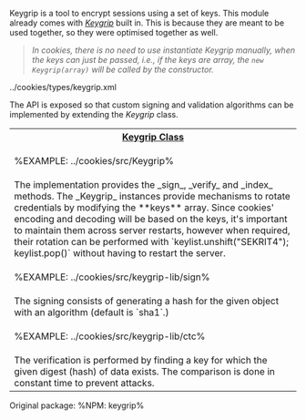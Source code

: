 Keygrip is a tool to encrypt sessions using a set of keys. This module already comes with [_Keygrip_](https://www.npmjs.com/package/keygrip) built in. This is because they are meant to be used together, so they were optimised together as well.

> _In cookies, there is no need to use instantiate Keygrip manually, when the keys can just be passed, i.e., if the keys are array, the `new Keygrip(array)` will be called by the constructor._

<typedef>../cookies/types/keygrip.xml</typedef>

The API is exposed so that custom signing and validation algorithms can be implemented by extending the _Keygrip_ class.

<table>
<tr><th><a href="../blob/master/src/Keygrip.js">Keygrip Class</a></th></tr>
<!-- block-start -->
<tr><td>

%EXAMPLE: ../cookies/src/Keygrip%
</td></tr>
<tr><td><md2html>
The implementation provides the _sign_, _verify_ and _index_ methods. The _Keygrip_ instances provide mechanisms to rotate credentials by modifying the **keys** array. Since cookies' encoding and decoding will be based on the keys, it's important to maintain them across server restarts, however when required, their rotation can be performed with `keylist.unshift("SEKRIT4"); keylist.pop()` without having to restart the server.
</md2html></td></tr>
<!-- block-start -->
<tr><td>

%EXAMPLE: ../cookies/src/keygrip-lib/sign%
</td></tr>
<tr><td><md2html>
The signing consists of generating a hash for the given object with an algorithm (default is `sha1`.)
</md2html></td></tr>

<!-- block-start -->
<tr><td>

%EXAMPLE: ../cookies/src/keygrip-lib/ctc%
</td></tr>
<tr><td><md2html>
The verification is performed by finding a key for which the given digest (hash) of data exists. The comparison is done in constant time to prevent attacks.
</md2html></td></tr>

</table>

Original package:
%NPM: keygrip%